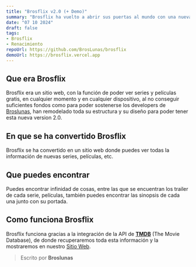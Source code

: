 ```yaml
---
title: "Brosflix v2.0 (+ Demo)"
summary: "Brosflix ha vuelto a abrir sus puertas al mundo con una nueva función"
date: "07 10 2024"
draft: false
tags:
- Brosflix
- Renacimiento
repoUrl: https://github.com/BrosLunas/brosflix
demoUrl: https://brosflix.vercel.app
---
```

## Que era Brosflix
Brosflix era un sitio web, con la función de poder ver series y películas gratis, en cualquier momento y en cualquier dispositivo, al no conseguir suficientes fondos como para poder sostenerse los developers de [Broslunas](/broslunas), han remodelado toda su estructura y su diseño para poder tener esta nueva version 2.0.

## En que se ha convertido Brosflix
Brosflix se ha convertido en un sitio web donde puedes ver todas la información de nuevas series, películas, etc.

## Que puedes encontrar
Puedes encontrar infinidad de cosas, entre las que se encuentran los trailer de cada serie, películas, también puedes encontrar las sinopsis de cada una junto con su portada.

## Como funciona Brosflix
Brosflix funciona gracias a la integración de la API de [**TMDB**](themoviedb.org) (The Movie Database), de donde recuperaremos toda esta información y la mostraremos en nuestro [Sitio Web](https://brosflix.vercel.app).

> Escrito por **Broslunas**